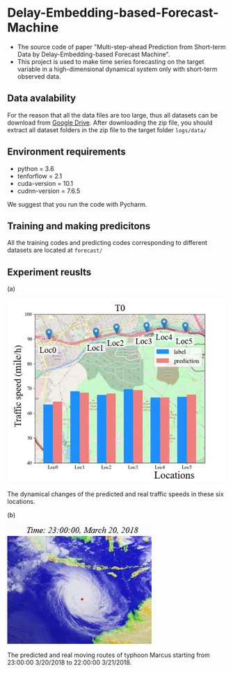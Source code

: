 # Delay-Embedding-based-Forecast-Machine
- The source code of paper "Multi-step-ahead Prediction from Short-term Data by Delay-Embedding-based Forecast Machine".
- This project is used to make time series forecasting on the target variable in a high-dimensional dynamical system only with short-term observed data.


## Data avalability
For the reason that all the data files are too large, thus all datasets can be download from [Google Drive](https://drive.google.com/open?id=1MLwkQ4APxGHVxnTFOM_TShdHQRJg8dzX). After downloading the zip file, you should extract all dataset folders in the zip file to the target folder `logs/data/`

## Environment requirements

- python = 3.6
- tenforflow = 2.1
- cuda-version = 10.1
- cudnn-version = 7.6.5

We suggest that you run the code with Pycharm.

## Training and making predicitons

All the training codes and predicting codes corresponding to different datasets are located at `forecast/` 

## Experiment reuslts

(a)

![The prediciton results of Traffic dataset.](./demo_gif/traffic.gif)

The dynamical changes of the predicted and real traffic speeds in these six locations. 

(b)

![The prediciton results of Typhoon route dataset.](./demo_gif/typhoon.gif)

The predicted and real moving routes of typhoon Marcus starting from 23:00:00 3/20/2018 to 22:00:00 3/21/2018.